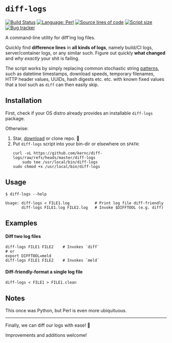 `diff-logs`
===========
[![Build Status](https://img.shields.io/github/actions/workflow/status/kernc/diff-logs/ci.yml?branch=master&style=for-the-badge)](https://github.com/kernc/diff-logs/actions)
[![Language: Perl](https://img.shields.io/badge/lang-Perl-056?style=for-the-badge)](https://github.com/kernc/diff-logs)
[![Source lines of code](https://img.shields.io/endpoint?url=https://ghloc.vercel.app/api/kernc/diff-logs/badge?filter=diff-logs$&style=for-the-badge&color=greenyellow&label=SLOC)](https://github.com/kernc/diff-logs)
[![Script size](https://img.shields.io/github/languages/code-size/kernc/diff-logs?style=for-the-badge&color=greenyellow)](https://github.com/kernc/diff-logs)
[![Bug tracker](https://img.shields.io/github/issues/kernc/diff-logs?style=for-the-badge)](https://github.com/kernc/diff-logs/issues)

A command-line utility for diff'ing log files.

Quickly find **difference lines** in **all kinds of logs**,
namely build/CI logs, server/container logs, or any similar such.
Figure out quickly **what changed** and _why exactly_ your shit is failing.

The script works by simply replacing common stochastic string [patterns],
such as datetime timestamps, download speeds, temporary filenames,
HTTP header values, UUIDs, hash digests etc. etc. with known fixed
values that a tool such as `diff` can then easily skip.

[patterns]: https://github.com/kernc/diff-logs/blob/master/diff-logs


Installation
------------
First, check if your OS distro already provides an installable `diff-logs` package.

Otherwise:
1. Star, [download](https://github.com/kernc/diff-logs/archive/refs/heads/master.zip)
   or clone repo. 🫶
2. Put `diff-logs` script into your bin-dir or elsewhere on `$PATH`:
   ```shell
   curl -vL https://github.com/kernc/diff-logs/raw/refs/heads/master/diff-logs
       sudo tee /usr/local/bin/diff-logs
   sudo chmod +x /usr/local/bin/diff-logs
   ```


Usage
-----
```shell
$ diff-logs --help

Usage: diff-logs < FILE1.log           # Print log file diff-friendly
       diff-logs FILE1.log FILE2.log   # Invoke $DIFFTOOL (e.g. diff)
```


Examples
--------

#### Diff two log files
```shell
diff-logs FILE1 FILE2    # Invokes `diff`
# or
export DIFFTOOL=meld
diff-logs FILE1 FILE2    # Invokes `meld`
```

#### Diff-friendly-format a single log file
```shell
diff-logs < FILE1 > FILE1.clean
```

Notes
-----
This once was Python, but Perl is even more ubiquituous.

-----
Finally, we can diff our logs with ease! 🥳

Improvements and additions welcome!
